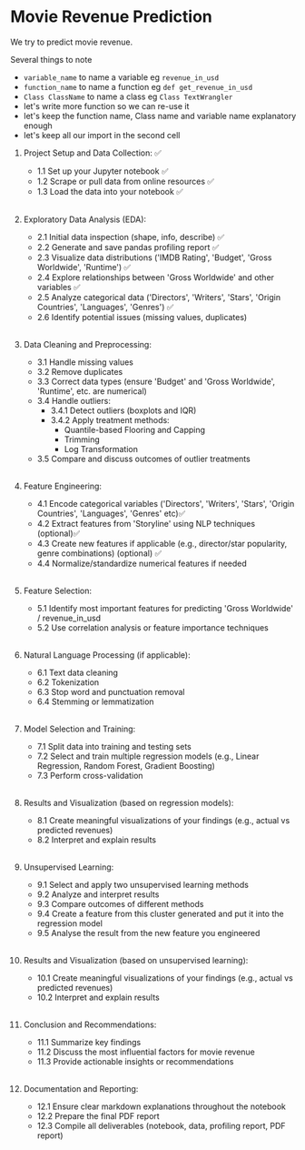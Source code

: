 # Movie Revenue Prediction

We try to predict movie revenue.

Several things to note

- `variable_name` to name a variable eg `revenue_in_usd`
- `function_name` to name a function eg `def get_revenue_in_usd`
- `Class ClassName` to name a class eg `Class TextWrangler`
- let's write more function so we can re-use it
- let's keep the function name, Class name and variable name explanatory enough
  <br />
- let's keep all our import in the second cell

1. Project Setup and Data Collection: ✅
    - 1.1 Set up your Jupyter notebook ✅
    - 1.2 Scrape or pull data from online resources ✅
    - 1.3 Load the data into your notebook ✅ <br /><br />

2. Exploratory Data Analysis (EDA):
    - 2.1 Initial data inspection (shape, info, describe) ✅
    - 2.2 Generate and save pandas profiling report ✅
    - 2.3 Visualize data distributions ('IMDB Rating', 'Budget', 'Gross Worldwide', 'Runtime') ✅
    - 2.4 Explore relationships between 'Gross Worldwide' and other variables ✅
    - 2.5 Analyze categorical data ('Directors', 'Writers', 'Stars', 'Origin Countries', 'Languages', 'Genres') ✅
    - 2.6 Identify potential issues (missing values, duplicates)<br /><br />

3. Data Cleaning and Preprocessing:
    - 3.1 Handle missing values
    - 3.2 Remove duplicates
    - 3.3 Correct data types (ensure 'Budget' and 'Gross Worldwide', 'Runtime', etc. are numerical)
    - 3.4 Handle outliers:
        - 3.4.1 Detect outliers (boxplots and IQR)
        - 3.4.2 Apply treatment methods:
            - Quantile-based Flooring and Capping
            - Trimming
            - Log Transformation
    - 3.5 Compare and discuss outcomes of outlier treatments<br /><br />

4. Feature Engineering:
    - 4.1 Encode categorical variables ('Directors', 'Writers', 'Stars', 'Origin Countries', 'Languages', 'Genres' etc)✅
    - 4.2 Extract features from 'Storyline' using NLP techniques (optional)✅
    - 4.3 Create new features if applicable (e.g., director/star popularity, genre combinations) (optional) ✅
    - 4.4 Normalize/standardize numerical features if needed<br /><br /> 

5. Feature Selection:
    - 5.1 Identify most important features for predicting 'Gross Worldwide' / revenue_in_usd
    - 5.2 Use correlation analysis or feature importance techniques<br /><br />

6. Natural Language Processing (if applicable):
    - 6.1 Text data cleaning
    - 6.2 Tokenization
    - 6.3 Stop word and punctuation removal
    - 6.4 Stemming or lemmatization<br /><br />

7. Model Selection and Training:
    - 7.1 Split data into training and testing sets
    - 7.2 Select and train multiple regression models (e.g., Linear Regression, Random Forest, Gradient Boosting)
    - 7.3 Perform cross-validation<br /><br />

8. Results and Visualization (based on regression models):
    - 8.1 Create meaningful visualizations of your findings (e.g., actual vs predicted revenues)
    - 8.2 Interpret and explain results<br /><br />

9. Unsupervised Learning:
    - 9.1 Select and apply two unsupervised learning methods
    - 9.2 Analyze and interpret results
    - 9.3 Compare outcomes of different methods
    - 9.4 Create a feature from this cluster generated and put it into the regression model
    - 9.5 Analyse the result from the new feature you engineered  <br /><br />

10. Results and Visualization (based on unsupervised learning):
    - 10.1 Create meaningful visualizations of your findings (e.g., actual vs predicted revenues)
    - 10.2 Interpret and explain results<br /><br />

11. Conclusion and Recommendations:
    - 11.1 Summarize key findings
    - 11.2 Discuss the most influential factors for movie revenue
    - 11.3 Provide actionable insights or recommendations<br /><br />

12. Documentation and Reporting:
    - 12.1 Ensure clear markdown explanations throughout the notebook
    - 12.2 Prepare the final PDF report
    - 12.3 Compile all deliverables (notebook, data, profiling report, PDF report)<br /><br />
